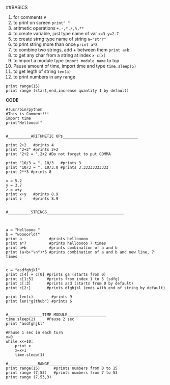##BASICS
1. for comments `#`      
2. to print on screen `print" "`     
3. aritmetic operations `+,-,*,/,%,**`   
4. to create variable, just type name of var `x=3 y=2.7`      
5. to create  strng type name of string  `a="strr"`   
6. to print string more than once  `print a*8`   
7. to combine two strings, add + between them `print a+b`
8. to get any char from a string at index `x c[x]`
9. to import a module type `import module_name` to top    
10. Pause amount of time, import time and type `time.sleep(5)`   
11. to get legth of string  `len(a)`
12. to print numbers in any range 
```
print range(15)
print range (start,end,increase quantity 1 by default)

```




**CODE**
```
#!usr/bin/python
#This is Comment!!!
import time
print"Helloooo!"


#__________ARITHMETIC OPs_________________________________

print 2+2   #prints 4 
print "2+2" #prints 2+2
print "2+2 = ",2+2 #Do not forget to put COMMA

print "10/3 = ", 10/3   #prints 3 
print "10/3 = ", 10/3.0 #prints 3.33333333333
print 2**3 #prints 8

x = 5.2
y = 3.7
z = x+y
print x+y   #prints 8.9
print z		#prints 8.9


#__________STRINGS__________________________________



a = "Helloooo "
b = "woooorld!"
print a            #prints hellooooo
print a*7          #prints hellooooo 7 times
print a+b  	       #prints combination of a and b
print (a+b+"\n")*5 #prints combination of a and b and new line, 7 times


c = "asdfghjkl"
print c[4] + c[0] #prints ga (starts from 0)
print c[1:5]      #prints from index 1 to 5 (sdfg)
print c[:3]  	  #prints asd (starts from 0 by default)
print c[2:]		  #prints dfghjkl (ends with end of string by default)

print len(c) 		#prints 9
print len("github") #prints 6


#_______________TIME MODULE_________________
time.sleep(2)     #Pause 2 sec
print "asdfghjkl"

#Pause 1 sec in each turn
x=0
while x<=10: 
	print x
	x=x+1
	time.sleep(1)

#_____________RANGE_______________
print range(15) 	 #prints numbers from 0 to 15
print range (7,53)   #prints numbers from 7 to 53
print range (7,53,3)




```
